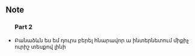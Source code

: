 <h2>Note</h2>
<ul> 
<h3>Part 2</h3>

<li> Բանաձևն ես եմ դուրս բերել հնարավոր ա ինտերնետում միքիչ ուրիշ տեսքով լինի </li>

</ul>